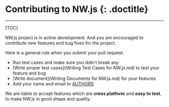 # Contributing to NW.js {: .doctitle}
---

[TOC]

NW.js project is in active development. And you are encouraged to contribute new features and bug fixes for the project.

Here is a general rule when you submit your pull request:

* Run test cases and make sure you didn't break any
* [Write proper test cases](Writing Test Cases for NW.js.md) to test your feature and bug
* [Write document](Writing Documents for NW.js.md) for your features
* Add your name and email to [AUTHORS](https://github.com/nwjs/nw.js/blob/nw13/AUTHORS)

We are liable to accept features which are **cross platform** and **easy to test**, to make NW.js in good shape and quality.

